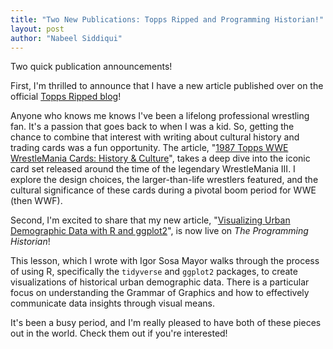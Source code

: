 ```yaml
---
title: "Two New Publications: Topps Ripped and Programming Historian!"
layout: post
author: "Nabeel Siddiqui"
---
```


Two quick publication announcements!

First, I'm thrilled to announce that I have a new article published over on the official [Topps Ripped blog](https://ripped.topps.com/)!

Anyone who knows me knows I've been a lifelong professional wrestling fan. It's a passion that goes back to when I was a kid. So, getting the chance to combine that interest with writing about cultural history and trading cards was a fun opportunity. The article, "[1987 Topps WWE WrestleMania Cards: History & Culture](https://ripped.topps.com/1987-topps-wwe-wrestlemania-cards-history-culture/)", takes a deep dive into the iconic card set released around the time of the legendary WrestleMania III. I explore the design choices, the larger-than-life wrestlers featured, and the cultural significance of these cards during a pivotal boom period for WWE (then WWF).

Second, I'm excited to share that my new article, "[Visualizing Urban Demographic Data with R and ggplot2](https://programminghistorian.org/en/lessons/urban-demographic-data-r-ggplot2)", is now live on *The Programming Historian*! 

This lesson, which I wrote with Igor Sosa Mayor walks through the process of using R, specifically the `tidyverse` and `ggplot2` packages, to create visualizations of historical urban demographic data. There is a particular focus on understanding the Grammar of Graphics and how to effectively communicate data insights through visual means.

It's been a busy period, and I'm really pleased to have both of these pieces out in the world. Check them out if you're interested!